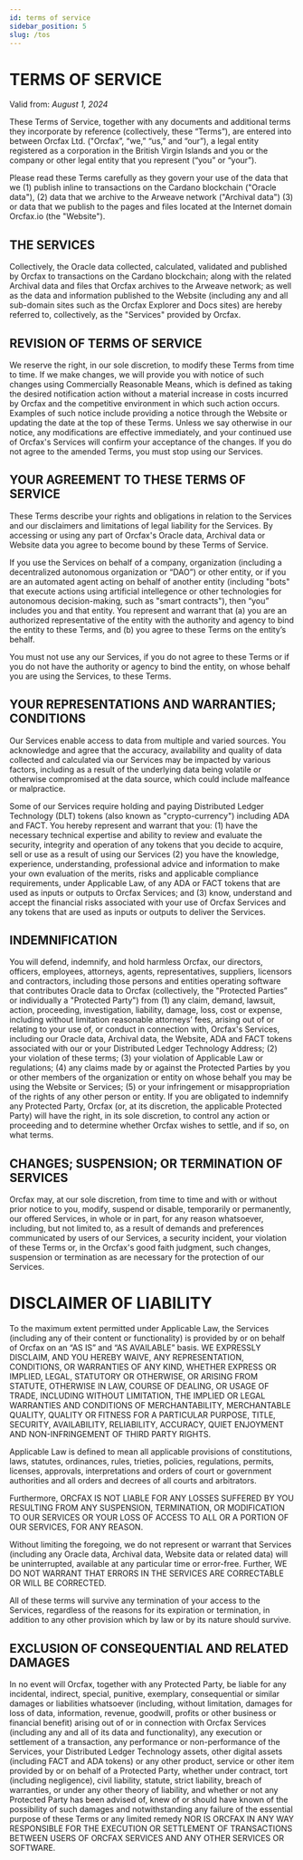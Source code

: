 ```yaml
---
id: terms of service
sidebar_position: 5
slug: /tos
---
```


# TERMS OF SERVICE

<!-- markdownlint-disable MD036 -->
<!-- To be linked to from `"tos":` -->

Valid from: *August 1, 2024*

<!-- markdownlint-restore -->

These Terms of Service, together with any documents and additional terms they
incorporate by reference (collectively, these “Terms”), are entered into between
Orcfax Ltd. ("Orcfax”, “we,” “us,” and “our”), a legal entity registered as a
corporation in the British Virgin Islands and you or the company or
other legal entity that you represent (“you” or “your”).

Please read these Terms carefully as they govern your use of the data that
we (1) publish inline to transactions on the Cardano blockchain ("Oracle data"), 
(2) data that we archive to the Arweave network ("Archival data") (3) or data that
we publish to the pages and files located at the Internet domain Orcfax.io (the "Website").

## THE SERVICES
Collectively, the Oracle data collected, calculated, validated and published
by Orcfax to transactions on the Cardano blockchain; along with the related Archival 
data and files that Orcfax archives to the Arweave network; as well as the data and
information published to the Website (including any and all sub-domain sites such as
the Orcfax Explorer and Docs sites) are hereby referred to, collectively, as the 
"Services" provided by Orcfax. 

## REVISION OF TERMS OF SERVICE
We reserve the right, in our sole discretion, to modify these Terms from time to
time. If we make changes, we will provide you with notice of such changes using
Commercially Reasonable Means, which is defined as taking the desired notification
action without a material increase in costs incurred by Orcfax and the competitive
environment in which such action occurs. Examples of such notice include providing
a notice through the Website or updating the date at the top of these Terms. Unless
we say otherwise in our notice, any modifications are effective immediately, and your
continued use of Orcfax's Services will confirm your acceptance of the changes. 
If you do not agree to the amended Terms, you must stop using our Services.

## YOUR AGREEMENT TO THESE TERMS OF SERVICE
These Terms describe your rights and obligations in relation to the Services and
our disclaimers and limitations of legal liability for the Services. By accessing
or using any part of Orcfax's Oracle data, Archival data or Website data you agree to
become bound by these Terms of Service.

If you use the Services on behalf of a company, organization (including a
decentralized autonomous organization or “DAO”) or other entity, or if you
are an automated agent acting on behalf of another entity (including "bots" that
execute actions using artificial intellegence or other technologies for autonomous
decision-making, such as "smart contracts"), then “you” includes you and that entity. 
You represent and warrant that (a) you are an authorized representative of the
entity with the authority and agency to bind the entity to these Terms, and (b) you
agree to these Terms on the entity’s behalf.

You must not use any our Services, if you do not agree to these Terms or if you
do not have the authority or agency to bind the entity, on whose behalf you are using
the Services, to these Terms. 

## YOUR REPRESENTATIONS AND WARRANTIES; CONDITIONS
Our Services enable access to data from multiple and varied sources. You
acknowledge and agree that the accuracy, availability and quality of data collected
and calculated via our Services may be impacted by various factors, including as
a result of the underlying data being volatile or otherwise compromised at the
data source, which could include malfeance or malpractice.

Some of our Services require holding and paying Distributed Ledger Technology (DLT) 
tokens (also known as "crypto-currency") including ADA and FACT. You hereby represent
and warrant that you: (1) have the necessary technical expertise and ability to review
and evaluate the security, integrity and operation of any tokens that you decide to
acquire, sell or use as a result of using our Services (2) you have the knowledge, 
experience, understanding, professional advice and information to make your own
evaluation of the merits, risks and applicable compliance requirements, under Applicable
Law, of any ADA or FACT tokens that are used as inputs or outputs to Orcfax Services; and 
(3) know, understand and accept the financial risks associated with your use of
Orcfax Services and any tokens that are used as inputs or outputs to deliver the Services.

## INDEMNIFICATION
You will defend, indemnify, and hold harmless Orcfax, our directors, officers,
employees, attorneys, agents, representatives, suppliers, licensors and contractors,
including those persons and entities operating software that contributes Oracle data
to Orcfax (collectively, the "Protected Parties” or individually a "Protected Party")
from (1) any claim, demand, lawsuit, action, proceeding, investigation, liability, 
damage, loss, cost or expense, including without limitation reasonable attorneys’ fees,
arising out of or relating to your use of, or conduct in connection with, 
Orcfax's Services, including our Oracle data, Archival data, the Website, ADA and FACT
tokens associated with our or your Distributed Ledger Technology Address; (2) your
violation of these terms; (3) your violation of Applicable Law or regulations; (4)
any claims made by or against the Protected Parties by you or other members of the
organization or entity on whose behalf you may be using the Website or Services; 
(5) or your infringement or misappropriation of the rights of any other person or entity.
If you are obligated to indemnify any Protected Party, Orcfax (or, at its discretion,
the applicable Protected Party) will have the right, in its sole discretion, to
control any action or proceeding and to determine whether Orcfax wishes to
settle, and if so, on what terms.

## CHANGES; SUSPENSION; OR TERMINATION OF SERVICES
Orcfax may, at our sole discretion, from time to time and with or without prior notice to you,
modify, suspend or disable, temporarily or permanently, our offered Services, in whole or in 
part, for any reason whatsoever, including, but not limited to, as a result of demands and 
preferences communicated by users of our Services, a security incident, your violation of these 
Terms or, in the Orcfax's good faith judgment, such changes, suspension or termination as are
necessary for the protection of our Services. 

# DISCLAIMER OF LIABILITY
To the maximum extent permitted under Applicable Law, the Services (including any of their
content or functionality) is provided by or on behalf of Orcfax on an “AS IS” and 
“AS AVAILABLE” basis. WE EXPRESSLY DISCLAIM, AND YOU HEREBY WAIVE, ANY REPRESENTATION, 
CONDITIONS, OR WARRANTIES OF ANY KIND, WHETHER EXPRESS OR IMPLIED, LEGAL, STATUTORY 
OR OTHERWISE, OR ARISING FROM STATUTE, OTHERWISE IN LAW, COURSE OF DEALING, OR USAGE OF
TRADE, INCLUDING WITHOUT LIMITATION, THE IMPLIED OR LEGAL WARRANTIES AND CONDITIONS OF
MERCHANTABILITY, MERCHANTABLE QUALITY, QUALITY OR FITNESS FOR A PARTICULAR PURPOSE,
TITLE, SECURITY, AVAILABILITY, RELIABILITY, ACCURACY, QUIET ENJOYMENT AND NON-INFRINGEMENT
OF THIRD PARTY RIGHTS.

Applicable Law is defined to mean all applicable provisions of constitutions,
laws, statutes, ordinances, rules, trieties, policies, regulations,
permits, licenses, approvals, interpretations and orders of court or 
government authorities and all orders and decrees of all courts and
arbitrators. 

Furthermore, ORCFAX IS NOT LIABLE FOR ANY LOSSES SUFFERED BY YOU RESULTING
FROM ANY SUSPENSION, TERMINATION, OR MODIFICATION TO OUR SERVICES OR YOUR LOSS
OF ACCESS TO ALL OR A PORTION OF OUR SERVICES, FOR ANY REASON.

Without limiting the foregoing, we do not represent or warrant that Services
(including any Oracle data, Archival data, Website data or related data) will
be uninterrupted, available at any particular time or error-free. Further, WE
DO NOT WARRANT THAT ERRORS IN THE SERVICES ARE CORRECTABLE OR WILL BE CORRECTED.

All of these terms will survive any termination of your access to the Services, 
regardless of the reasons for its expiration or termination, in addition to any
other provision which by law or by its nature should survive.

## EXCLUSION OF CONSEQUENTIAL AND RELATED DAMAGES
In no event will Orcfax, together with any Protected Party, be liable for
any incidental, indirect, special, punitive, exemplary, consequential or similar
damages or liabilities whatsoever (including, without limitation, damages for
loss of data, information, revenue, goodwill, profits or other business or
financial benefit) arising out of or in connection with Orcfax Services
(including any and all of its data and functionality), any execution or
settlement of a transaction, any performance or non-performance
of the Services, your Distributed Ledger Technology assets, other digital
assets (including FACT and ADA tokens) or any other product, service or other
item provided by or on behalf of a Protected Party, whether under contract, tort
(including negligence), civil liability, statute, strict liability, breach of
warranties, or under any other theory of liability, and whether or not any
Protected Party has been advised of, knew of or should have known of the
possibility of such damages and notwithstanding any failure of the essential
purpose of these Terms or any limited remedy NOR IS ORCFAX IN ANY WAY RESPONSIBLE
FOR THE EXECUTION OR SETTLEMENT OF TRANSACTIONS BETWEEN USERS OF ORCFAX SERVICES AND
ANY OTHER SERVICES OR SOFTWARE.

